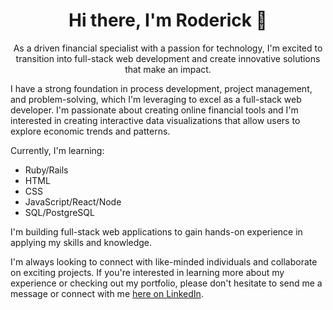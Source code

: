 <h1 align="center">Hi there, I'm Roderick 👋</h1>
<p align="center">As a driven financial specialist with a passion for technology, I'm excited to transition into full-stack web development and create innovative solutions that make an impact.</p>

<p>I have a strong foundation in process development, project management, and problem-solving, which I'm leveraging to excel as a full-stack web developer. I'm passionate about creating online financial tools and I'm interested in creating interactive data visualizations that allow users to explore economic trends and patterns.</p>

<p>Currently, I'm learning:</p>
<ul>
  <li>Ruby/Rails</li>
  <li>HTML</li>
  <li>CSS</li>
  <li>JavaScript/React/Node</li>
  <li>SQL/PostgreSQL</li>
</ul>

<p>I'm building full-stack web applications to gain hands-on experience in applying my skills and knowledge.</p>

<p>I'm always looking to connect with like-minded individuals and collaborate on exciting projects. If you're interested in learning more about my experience or checking out my portfolio, please don't hesitate to send me a message or connect with me <a href="[https://www.linkedin.com/](https://www.linkedin.com/in/roderick-mendoza-9133b7b5/)">here on LinkedIn</a>.</p>

